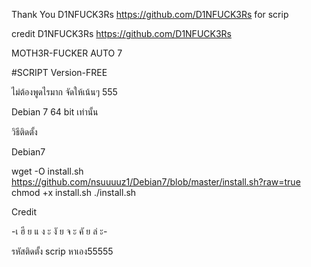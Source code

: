 Thank You D1NFUCK3Rs https://github.com/D1NFUCK3Rs for scrip

credit D1NFUCK3Rs https://github.com/D1NFUCK3Rs

MOTH3R-FUCKER AUTO 7

#SCRIPT Version-FREE

ไม่ต้องพูดไรมาก จัดให้เน้นๆ 555

Debian 7 64 bit เท่านั้น

วิธีติดตั้ง

Debian7

wget -O install.sh https://github.com/nsuuuuz1/Debian7/blob/master/install.sh?raw=true chmod +x install.sh ./install.sh

Credit

-เ ฮี ย แ ง ะ งั ย จ ะ คั ย ล่ ะ-

รหัสติดตั้ง scrip
หาเอง55555
